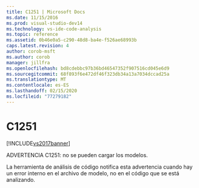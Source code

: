 ```yaml
---
title: C1251 | Microsoft Docs
ms.date: 11/15/2016
ms.prod: visual-studio-dev14
ms.technology: vs-ide-code-analysis
ms.topic: reference
ms.assetid: 0b46e0a5-c290-48d8-ba4e-f526ae68993b
caps.latest.revision: 4
author: corob-msft
ms.author: corob
manager: jillfra
ms.openlocfilehash: bd8cdebbc97b36bd46547352f907516cd045e6d9
ms.sourcegitcommit: 68f893f6e472df46f323db34a13a7034dccad25a
ms.translationtype: MT
ms.contentlocale: es-ES
ms.lasthandoff: 02/15/2020
ms.locfileid: "77279182"
---
```

# <a name="c1251"></a>C1251
[!INCLUDE[vs2017banner](../includes/vs2017banner.md)]

ADVERTENCIA C1251: no se pueden cargar los modelos.  
  
 La herramienta de análisis de código notifica esta advertencia cuando hay un error interno en el archivo de modelo, no en el código que se está analizando.
